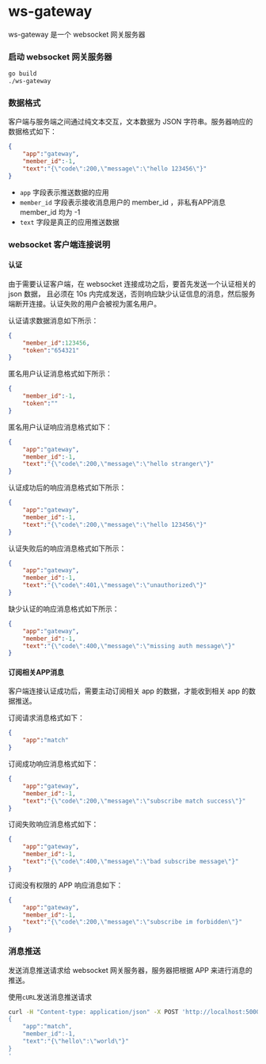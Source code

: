 # ws-gateway
ws-gateway 是一个 websocket 网关服务器


### 启动 websocket 网关服务器
```sh
go build
./ws-gateway
```

### 数据格式
客户端与服务端之间通过纯文本交互，文本数据为 JSON 字符串。服务器响应的数据格式如下：
```json
{
    "app":"gateway",
    "member_id":-1,
    "text":"{\"code\":200,\"message\":\"hello 123456\"}"
}
```

- `app` 字段表示推送数据的应用
- `member_id` 字段表示接收消息用户的 member_id ，非私有APP消息 member_id 均为 -1
- `text` 字段是真正的应用推送数据

### websocket 客户端连接说明

#### 认证
由于需要认证客户端，在 websocket 连接成功之后，要首先发送一个认证相关的 json 数据，
且必须在 10s 内完成发送，否则响应缺少认证信息的消息，然后服务端断开连接。认证失败的用户会被视为匿名用户。

认证请求数据消息如下所示：
```json
{
    "member_id":123456,
    "token":"654321"
}
```

匿名用户认证消息格式如下所示：
```json
{
    "member_id":-1,
    "token":""
}
```

匿名用户认证响应消息格式如下：
```json
{
    "app":"gateway",
    "member_id":-1,
    "text":"{\"code\":200,\"message\":\"hello stranger\"}"
}
```

认证成功后的响应消息格式如下所示：
```json
{
    "app":"gateway",
    "member_id":-1,
    "text":"{\"code\":200,\"message\":\"hello 123456\"}"
}
```

认证失败后的响应消息格式如下所示：
```json
{
    "app":"gateway",
    "member_id":-1,
    "text":"{\"code\":401,\"message\":\"unauthorized\"}"
}
```

缺少认证的响应消息格式如下所示：
```json
{
    "app":"gateway",
    "member_id":-1,
    "text":"{\"code\":400,\"message\":\"missing auth message\"}"
}
```

#### 订阅相关APP消息
客户端连接认证成功后，需要主动订阅相关 app 的数据，才能收到相关 app 的数据推送。

订阅请求消息格式如下：
```json
{
    "app":"match"
}
```

订阅成功响应消息格式如下：
```json
{
    "app":"gateway",
    "member_id":-1,
    "text":"{\"code\":200,\"message\":\"subscribe match success\"}"
}
```

订阅失败响应消息格式如下：
```json
{
    "app":"gateway",
    "member_id":-1,
    "text":"{\"code\":400,\"message\":\"bad subscribe message\"}"
}
```

订阅没有权限的 APP 响应消息如下：
```json
{
    "app":"gateway",
    "member_id":-1,
    "text":"{\"code\":200,\"message\":\"subscribe im forbidden\"}"
}
```

### 消息推送
发送消息推送请求给 websocket 网关服务器，服务器把根据 APP 来进行消息的推送。

使用`cURL`发送消息推送请求
```sh
curl -H "Content-type: application/json" -X POST 'http://localhost:5000/push' -d '
{
    "app":"match",
    "member_id":-1,
    "text":"{\"hello\":\"world\"}"
}
'
```